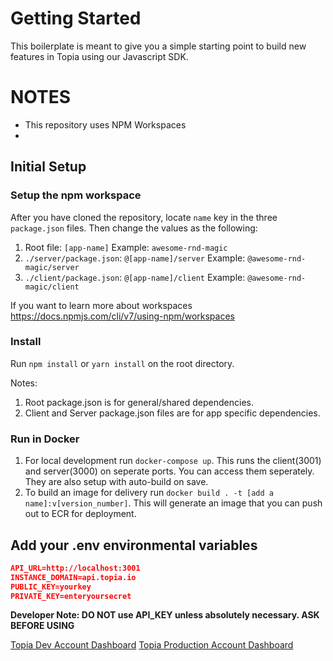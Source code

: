 # Getting Started

This boilerplate is meant to give you a simple starting point to build new features in Topia using our Javascript SDK.

# NOTES

- This repository uses NPM Workspaces
- 

## Initial Setup

### Setup the npm workspace 

After you have cloned the repository, locate `name` key in the three `package.json` files. Then change the values as the following: 

1. Root file: `[app-name]` Example: `awesome-rnd-magic`
2. `./server/package.json`: `@[app-name]/server` Example: `@awesome-rnd-magic/server`
3. `./client/package.json`: `@[app-name]/client` Example: `@awesome-rnd-magic/client`

If you want to learn more about workspaces https://docs.npmjs.com/cli/v7/using-npm/workspaces

### Install

Run `npm install` or `yarn install` on the root directory.

Notes: 

1. Root package.json is for general/shared dependencies.
2. Client and Server package.json files are for app specific dependencies. 


### Run in Docker

1. For local development run `docker-compose up`. This runs the client(3001) and server(3000) on seperate ports. You can access them seperately. They are also setup with auto-build on save.
2. To build an image for delivery run `docker build . -t [add a name]:v[version_number]`. This will generate an image that you can push out to ECR for deployment.

## Add your .env environmental variables

```json
API_URL=http://localhost:3001
INSTANCE_DOMAIN=api.topia.io
PUBLIC_KEY=yourkey
PRIVATE_KEY=enteryoursecret
```

**Developer Note: DO NOT use API_KEY unless absolutely necessary. ASK BEFORE USING**

[Topia Dev Account Dashboard](https://dev.topia.io/t/dashboard/integrations)
[Topia Production Account Dashboard](https://topia.io/t/dashboard/integrations)
